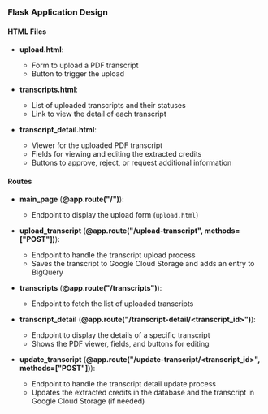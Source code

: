 ### Flask Application Design

#### HTML Files

- **upload.html**:
    - Form to upload a PDF transcript
    - Button to trigger the upload

- **transcripts.html**:
    - List of uploaded transcripts and their statuses
    - Link to view the detail of each transcript

- **transcript_detail.html**:
    - Viewer for the uploaded PDF transcript
    - Fields for viewing and editing the extracted credits
    - Buttons to approve, reject, or request additional information

#### Routes

- **main_page** (**@app.route("/")**):
    - Endpoint to display the upload form (`upload.html`)

- **upload_transcript** (**@app.route("/upload-transcript", methods=["POST"])**):
    - Endpoint to handle the transcript upload process
    - Saves the transcript to Google Cloud Storage and adds an entry to BigQuery

- **transcripts** (**@app.route("/transcripts")**):
    - Endpoint to fetch the list of uploaded transcripts

- **transcript_detail** (**@app.route("/transcript-detail/<transcript_id>")**):
    - Endpoint to display the details of a specific transcript
    - Shows the PDF viewer, fields, and buttons for editing

- **update_transcript** (**@app.route("/update-transcript/<transcript_id>", methods=["POST"])**):
    - Endpoint to handle the transcript detail update process
    - Updates the extracted credits in the database and the transcript in Google Cloud Storage (if needed)